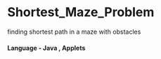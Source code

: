 # Shortest_Maze_Problem
finding shortest path in a maze with obstacles

#### Language - Java , Applets
